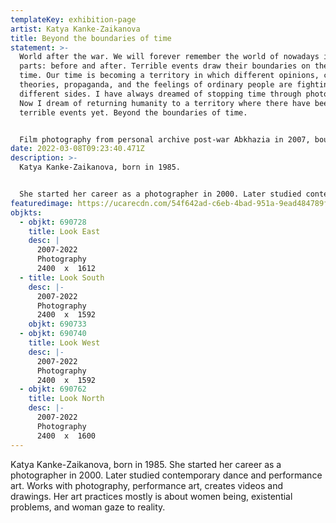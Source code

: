 ```yaml
---
templateKey: exhibition-page
artist: Katya Kanke-Zaikanova
title: Beyond the boundaries of time
statement: >-
  World after the war. We will forever remember the world of nowadays in two
  parts: before and after. Terrible events draw their boundaries on the map of
  time. Our time is becoming a territory in which different opinions, conspiracy
  theories, propaganda, and the feelings of ordinary people are fighting on
  different sides. I have always dreamed of stopping time through photography.
  Now I dream of returning humanity to a territory where there have been no
  terrible events yet. Beyond the boundaries of time.


  Film photography from personal archive post-war Abkhazia in 2007, boundaries 2022. Original pieces by  Katya Kanke
date: 2022-03-08T09:23:40.471Z
description: >-
  Katya Kanke-Zaikanova, born in 1985. 


  She started her career as a photographer in 2000. Later studied contemporary dance and performance art. Works with photography, performance art, creates videos and drawings. Her art practices mostly is about women being, existential problems, and women's gaze to reality.
featuredimage: https://ucarecdn.com/54f642ad-c6eb-4bad-951a-9ead484789f4/
objkts:
  - objkt: 690728
    title: Look East
    desc: |
      2007-2022
      Photography
      2400  x  1612
  - title: Look South
    desc: |-
      2007-2022
      Photography
      2400  x  1592
    objkt: 690733
  - objkt: 690740
    title: Look West
    desc: |-
      2007-2022
      Photography
      2400  x  1592
  - objkt: 690762
    title: Look North
    desc: |-
      2007-2022
      Photography
      2400  x  1600
---
```

Katya Kanke-Zaikanova, born in 1985. She started her career as a photographer in 2000. Later studied contemporary dance and performance art. Works with photography, performance art, creates videos and drawings. Her art practices mostly is about women being, existential problems, and woman gaze to reality.